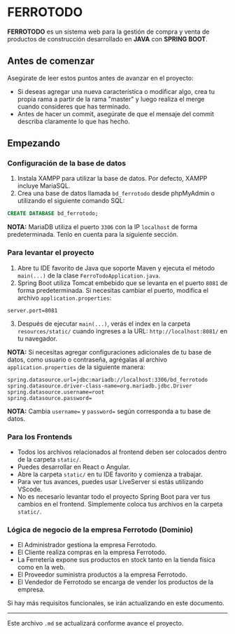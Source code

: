 # FERROTODO

**FERROTODO** es un sistema web para la gestión de compra y venta de productos de construcción desarrollado en **JAVA** con **SPRING BOOT**.

## Antes de comenzar

Asegúrate de leer estos puntos antes de avanzar en el proyecto:

- Si deseas agregar una nueva característica o modificar algo, crea tu propia rama a partir de la rama "master" y luego realiza el merge cuando consideres que has terminado.
- Antes de hacer un commit, asegúrate de que el mensaje del commit describa claramente lo que has hecho.

## Empezando

### Configuración de la base de datos

1. Instala XAMPP para utilizar la base de datos. Por defecto, XAMPP incluye MariaSQL.
2. Crea una base de datos llamada `bd_ferrotodo` desde phpMyAdmin o utilizando el siguiente comando SQL:

```sql
CREATE DATABASE bd_ferrotodo;
```

**NOTA:** MariaDB utiliza el puerto `3306` con la IP `localhost` de forma predeterminada. Tenlo en cuenta para la siguiente sección.

### Para levantar el proyecto

1. Abre tu IDE favorito de Java que soporte Maven y ejecuta el método `main(...)` de la clase `FerroTodoApplication.java`.
2. Spring Boot utiliza Tomcat embebido que se levanta en el puerto `8081` de forma predeterminada. Si necesitas cambiar el puerto, modifica el archivo `application.properties`:

```properties
server.port=8081
```

3. Después de ejecutar `main(...)`, verás el index en la carpeta `resources/static/` cuando ingreses a la URL: `http://localhost:8081/` en tu navegador.

**NOTA:** Si necesitas agregar configuraciones adicionales de tu base de datos, como usuario o contraseña, agrégalas al archivo `application.properties` de la siguiente manera:

```properties
spring.datasource.url=jdbc:mariadb://localhost:3306/bd_ferrotodo
spring.datasource.driver-class-name=org.mariadb.jdbc.Driver
spring.datasource.username=root
spring.datasource.password=
```
**NOTA:** Cambia `username=` y `password=` según corresponda a tu base de datos.

### Para los Frontends

- Todos los archivos relacionados al frontend deben ser colocados dentro de la carpeta `static/`.
- Puedes desarrollar en React o Angular.
- Abre la carpeta `static/` en tu IDE favorito y comienza a trabajar.
- Para ver tus avances, puedes usar LiveServer si estás utilizando VScode.
- No es necesario levantar todo el proyecto Spring Boot para ver tus cambios en el frontend. Simplemente coloca tus archivos en la carpeta `static/`.

### Lógica de negocio de la empresa Ferrotodo (Dominio)

- El Administrador gestiona la empresa Ferrotodo.
- El Cliente realiza compras en la empresa Ferrotodo.
- La Ferretería expone sus productos en stock tanto en la tienda física como en la web.
- El Proveedor suministra productos a la empresa Ferrotodo.
- El Vendedor de Ferrotodo se encarga de vender los productos de la empresa.

Si hay más requisitos funcionales, se irán actualizando en este documento.

---

Este archivo `.md` se actualizará conforme avance el proyecto.
